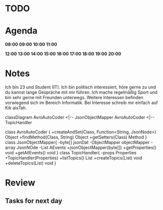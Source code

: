 # TODO 
# Agenda
**08:00**
**09:00**
**10:00**
**11:00**

**12:00**
**13:00**
**14:00**
**15:00**
**16:00**
**17:00**
**18:00**
**19:00**
**20:00**
# Notes
Ich bin 23 und Student (IT). Ich bin politisch interessiert, höre gerne zu und du kannst lange Gespräche mit mir führen. Ich mache regelmäßig Sport und bin sehr gerne mit Freunden unterwegs. Weitere Interessen befinden vorwiegend sich im Bereich Informatik. Bei Interesse schreib mir einfach auf Kik aix7ah.  

classDiagram
	AvroAutoCoder <|-- JsonObjectMapper
	AvroAutoCoder <|-- TopicHandler

  class AvroAutoCoder {
    +createAndSet(Class, Function<String, JsonNode>) Object
    +findMethod(Class, String) Object
    +getSetters(Class) Method
  }
	class JsonObjectMapper{
    -byte[] jsonDat
    -ObjectMapper objectMapper
    -array JsonNOde
    -List<AEvent> AEvents
    +jsonObjectMapper(byte[])
    +getProperties() void
    +getAllEvents() void
	}
	class TopicHandler{
		-props Properties
		+TopicHandler(Properties)
    +listTopics() List<String>
    +createTopics(List<String>) void
    +deleteTopics(List<String>) void
	}
	


# Review
## Tasks for next day